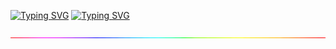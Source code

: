 [![Typing SVG](https://readme-typing-svg.demolab.com/?lines=First+line+of+text;Second+line+of+text)](https://git.io/typing-svg)
[![Typing SVG](https://readme-typing-svg.demolab.com?font=Algerian&size=25&pause=1000&color=5BFF29E6&background=001F3F00&width=435&lines=Hello%2C+I'm+Salmaan+Mushtaq;Passionate+Front-End+Developer+;%7C+Crafting+Engaging+Digital+Experiences;Welcome+to+my+GitHub!+)](https://git.io/typing-svg)
<p align="center">
  <img src="https://raw.githubusercontent.com/SalmaanMushtaq/SalmaanMushtaq/main/rainbow-superthin.webp" alt="Salmaan Mushtaq - Front-End Developer" width="1000" />
</p>
